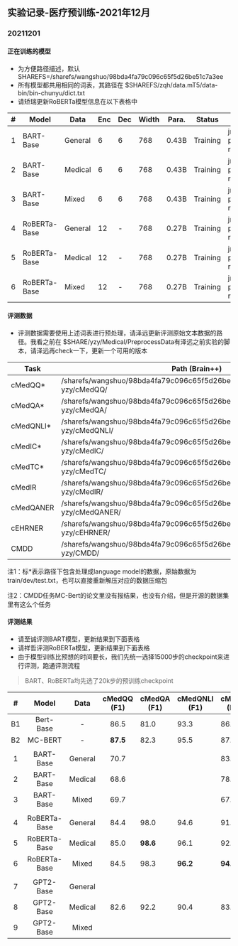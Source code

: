 ## 实验记录-医疗预训练-2021年12月

### 20211201

#### 正在训练的模型

* 为方便路径描述，默认SHAREFS=/sharefs/wangshuo/98bda4fa79c096c65f5d26be51c7a3ee
* 所有模型都共用相同的词表，其路径在 $SHAREFS/zqh/data.mT5/data-bin/bin-chunyu/dict.txt
* 请矫瑞更新RoBERTa模型信息在以下表格中

| #    | Model        | Data    | Enc  | Dec  | Width | Para. | Status   | WS                  | Path                                      |
| ---- | ------------ | ------- | ---- | ---- | ----- | ----- | -------- | ------------------- | ----------------------------------------- |
| 1    | BART-Base    | General | 6    | 6    | 768   | 0.43B | Training | jr-pretrain-roberta | $SHAREFS/ws/exp/bart/base/general         |
| 2    | BART-Base    | Medical | 6    | 6    | 768   | 0.43B | Training | jr-pretrain-roberta | $SHAREFS/ws/exp/bart/base/med             |
| 3    | BART-Base    | Mixed   | 6    | 6    | 768   | 0.43B | Training | jr-pretrain-roberta | $SHAREFS/ws/exp/bart/base/med-and-general |
| 4    | RoBERTa-Base | General | 12   | -    | 768   | 0.27B | Training | jr-pretrain-roberta |$SHAREFS/jr/roberta/general                |
| 5    | RoBERTa-Base | Medical | 12   | -    | 768   | 0.27B | Training | jr-pretrain-roberta |$SHAREFS/jr/roberta/chunyu                 |
| 6    | RoBERTa-Base | Mixed   | 12   | -    | 768   | 0.27B | Training | jr-pretrain-roberta |$SHAREFS/jr/roberta/hybrid                 |
#### 评测数据

* 评测数据需要使用上述词表进行预处理，请泽远更新评测原始文本数据的路径。我看之前在 $SHARE/yzy/Medical/PreprocessData有泽远之前实验的脚本，请泽远再check一下，更新一个可用的版本

| Task   | Path (Brain++) | Status         |
| ------ | ---- | -------------- |
| cMedQQ* | /sharefs/wangshuo/98bda4fa79c096c65f5d26be51c7a3ee/DATASET/medical-yzy/cMedQQ/  | Unpreprocessed |
| cMedQA* | /sharefs/wangshuo/98bda4fa79c096c65f5d26be51c7a3ee/DATASET/medical-yzy/cMedQA/ | Unpreprocessed |
| cMedQNLI* | /sharefs/wangshuo/98bda4fa79c096c65f5d26be51c7a3ee/DATASET/medical-yzy/cMedQNLI/ |  Unpreprocessed|
| cMedIC* | /sharefs/wangshuo/98bda4fa79c096c65f5d26be51c7a3ee/DATASET/medical-yzy/cMedIC/  | Unpreprocessed |
| cMedTC* | /sharefs/wangshuo/98bda4fa79c096c65f5d26be51c7a3ee/DATASET/medical-yzy/cMedTC/ | Unpreprocessed |
| cMedIR | /sharefs/wangshuo/98bda4fa79c096c65f5d26be51c7a3ee/DATASET/medical-yzy/cMedIR/ |  Unpreprocessed|
| cMedQANER | /sharefs/wangshuo/98bda4fa79c096c65f5d26be51c7a3ee/DATASET/medical-yzy/cMedQANER/ |  Unpreprocessed|
| cEHRNER | /sharefs/wangshuo/98bda4fa79c096c65f5d26be51c7a3ee/DATASET/medical-yzy/cEHRNER/ |  Unpreprocessed|
| CMDD | /sharefs/wangshuo/98bda4fa79c096c65f5d26be51c7a3ee/DATASET/medical-yzy/CMDD/ |  Unpreprocessed|

注1：标\*表示路径下包含处理成language model的数据，原始数据为train/dev/test.txt，也可以直接重新解压对应的数据压缩包

注2：CMDD任务MC-Bert的论文里没有报结果，也没有介绍，但是开源的数据集里有这么个任务

#### 评测结果

* 请至诚评测BART模型，更新结果到下面表格
* 请祥哲评测RoBERTa模型，更新结果到下面表格
* 由于模型训练比预想的时间要长，我们先统一选择15000步的checkpoint来进行评测，跑通评测流程

> BART、RoBERTa均先选了20k步的预训练checkpoint

|  #   |    Model     |  Data   | cMedQQ (F1) | cMedQA (F1) | cMedQNLI (F1) | cMedIC (F1) | cMedTC (F1) | cMedIR (PAIR) | cMedQANER (F1) | cEBRER (F1) |
| :--: | :----------: | :-----: | :---------: | ----------- | ------------- | ----------- | ----------- | ------------- | -------------- | ----------- |
|  B1  |  Bert-Base   |    -    |    86.5     | 81.0        | 93.3          | 86.0        | 79.0        | 1.77          |                |             |
|  B2  |   MC-BERT    |    -    |  **87.5**   | 82.3        | 95.5          | 87.5        | 82.1        | 2.04          |                |             |
|      |              |         |             |             |               |             |             |               |                |             |
|  1   |  BART-Base   | General |    70.7     |             |               | 83.1        |             |               |                |             |
|  2   |  BART-Base   | Medical |    68.6     |             |               | 78.3        |             |               |                |             |
|  3   |  BART-Base   |  Mixed  |    69.7     |             |               | 67.5        |             |               |                |             |
|      |              |         |             |             |               |             |             |               |                |             |
|  4   | RoBERTa-Base | General |    84.4     | 98.0        | 94.6          | 91.6        |             | 2.53          |                |             |
|  5   | RoBERTa-Base | Medical |    85.0     | **98.6**    | 96.1          | 92.8        |             | **2.63**      |                |             |
|  6   | RoBERTa-Base |  Mixed  |    84.5     | 98.3        | **96.2**      | **94.0**    |             | *1.92*        |                |             |
|      |              |         |             |             |               |             |             |               |                |             |
|  7   |  GPT2-Base   | General |             |             |               |             |             |               |                |             |
|  8   |  GPT2-Base   | Medical |    82.6     | 92.2        | 90.4          | 83.3        | 20.4        | 1.34          |                |             |
|  9   |  GPT2-Base   |  Mixed  |             |             |               |             |             |               |                |             |
